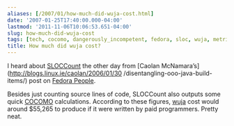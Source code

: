 ```yaml
---
aliases: [/2007/01/how-much-did-wuja-cost.html]
date: '2007-01-25T17:40:00.000-04:00'
lastmod: '2011-11-06T10:06:53.651-04:00'
slug: how-much-did-wuja-cost
tags: [tech, cocomo, dangerously_incompetent, fedora, sloc, wuja, metrics, slcocount]
title: How much did wuja cost?
---
```


I heard about [SLOCCount](http://www.dwheeler.com/sloccount/) the other day
from [Caolan McNamara’s](http://blogs.linux.ie/caolan/2006/01/30
/disentangling-ooo-java-build-items/) post on [Fedora
People](http://planet.fedoraproject.org).

  

Besides just counting source lines of code, SLOCCount also outputs some quick
[COCOMO](http://en.wikipedia.org/wiki/COCOMO) calculations. According to these
figures, [wuja](http://www.dangerouslyinc.com/wuja) cost would around $55,265
to produce if it were written by paid programmers. Pretty neat.

